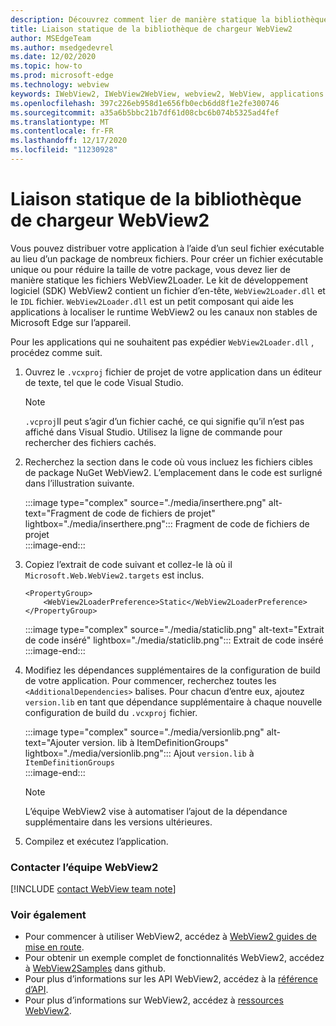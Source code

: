```yaml
---
description: Découvrez comment lier de manière statique la bibliothèque de chargeur WebView2.
title: Liaison statique de la bibliothèque de chargeur WebView2
author: MSEdgeTeam
ms.author: msedgedevrel
ms.date: 12/02/2020
ms.topic: how-to
ms.prod: microsoft-edge
ms.technology: webview
keywords: IWebView2, IWebView2WebView, webview2, WebView, applications Win32, Win32, Edge, ICoreWebView2, ICoreWebView2Host, contrôle de navigateur, html Edge
ms.openlocfilehash: 397c226eb958d1e656fb0ecb6dd8f1e2fe300746
ms.sourcegitcommit: a35a6b5bbc21b7df61d08cbc6b074b5325ad4fef
ms.translationtype: MT
ms.contentlocale: fr-FR
ms.lasthandoff: 12/17/2020
ms.locfileid: "11230928"
---
```

# Liaison statique de la bibliothèque de chargeur WebView2  

Vous pouvez distribuer votre application à l’aide d’un seul fichier exécutable au lieu d’un package de nombreux fichiers. Pour créer un fichier exécutable unique ou pour réduire la taille de votre package, vous devez lier de manière statique les fichiers WebView2Loader. Le kit de développement logiciel (SDK) WebView2 contient un fichier d’en-tête, `WebView2Loader.dll` et le `IDL` fichier. `WebView2Loader.dll` est un petit composant qui aide les applications à localiser le runtime WebView2 ou les canaux non stables de Microsoft Edge sur l’appareil.  

Pour les applications qui ne souhaitent pas expédier `WebView2Loader.dll` , procédez comme suit.  

1.  Ouvrez le `.vcxproj` fichier de projet de votre application dans un éditeur de texte, tel que le code Visual Studio.  
    
    > [!NOTE]
    > `.vcproj`Il peut s’agir d’un fichier caché, ce qui signifie qu’il n’est pas affiché dans Visual Studio.  Utilisez la ligne de commande pour rechercher des fichiers cachés.  
    
1.  Recherchez la section dans le code où vous incluez les fichiers cibles de package NuGet WebView2.  L’emplacement dans le code est surligné dans l’illustration suivante.  

    :::image type="complex" source="./media/inserthere.png" alt-text="Fragment de code de fichiers de projet" lightbox="./media/inserthere.png":::
       Fragment de code de fichiers de projet   
    :::image-end:::  
  
1.  Copiez l’extrait de code suivant et collez-le là où il `Microsoft.Web.WebView2.targets` est inclus.  

    ```xaml
    <PropertyGroup> 
        <WebView2LoaderPreference>Static</WebView2LoaderPreference> 
    </PropertyGroup>
    ```
      
    :::image type="complex" source="./media/staticlib.png" alt-text="Extrait de code inséré" lightbox="./media/staticlib.png":::
       Extrait de code inséré  
    :::image-end:::  
    
1.  Modifiez les dépendances supplémentaires de la configuration de build de votre application.  Pour commencer, recherchez toutes les `<AdditionalDependencies>` balises. Pour chacun d’entre eux, ajoutez `version.lib` en tant que dépendance supplémentaire à chaque nouvelle configuration de build du `.vcxproj` fichier.  
    
    :::image type="complex" source="./media/versionlib.png" alt-text="Ajouter version. lib à ItemDefinitionGroups" lightbox="./media/versionlib.png":::
       Ajout `version.lib` à `ItemDefinitionGroups`  
    :::image-end:::  
    
    > [!NOTE]
    > L’équipe WebView2 vise à automatiser l’ajout de la dépendance supplémentaire dans les versions ultérieures.  
    
1. Compilez et exécutez l’application.

### Contacter l’équipe WebView2  

[!INCLUDE [contact WebView team note](../includes/contact-webview-team-note.md)]  

### Voir également  

*   Pour commencer à utiliser WebView2, accédez à [WebView2 guides de mise en route][Webview2MainGettingStarted].  
*   Pour obtenir un exemple complet de fonctionnalités WebView2, accédez à [WebView2Samples][GithubMicrosoftedgeWebview2samples] dans github.
*   Pour plus d’informations sur les API WebView2, accédez à la [référence d’API][Webview2ApiReference].
*   Pour plus d’informations sur WebView2, accédez à [ressources WebView2][Webview2MainNextSteps].

<!-- links -->  

[DevtoolsGuideChromiumMain]: ../index.md "Outils de développement Microsoft Edge (chrome) | Documents Microsoft"  

[Webview2ApiReference]: ../webview2-api-reference.md "Référence sur l’API Microsoft Edge WebView2 | Documents Microsoft"  
[Webview2MainNextSteps]: ../index.md#next-steps "Étapes suivantes-présentation de Microsoft Edge WebView2 (Preview) | Documents Microsoft"  
[Webview2MainGettingStarted]: ../index.md#getting-started "Mise en route-présentation de Microsoft Edge WebView2 (Preview) | Documents Microsoft"  

[GithubMicrosoftedgeWebviewfeedbackMain]: https://github.com/MicrosoftEdge/WebViewFeedback "Commentaires sur le WebView-MicrosoftEdge/WebViewFeedback | GitHub"  
[GithubMicrosoftedgeWebview2samples]: https://github.com/MicrosoftEdge/WebView2Samples "Exemples de WebView2-MicrosoftEdge/WebView2Samples | GitHub"  

[GithubMicrosoftVscodeJSDebugWhatsNew]: https://github.com/microsoft/vscode-js-debug#whats-new "Quelles sont les nouveautés? -Débogueur JavaScript pour le code Visual Studio-Microsoft/vscode-js-déboguer | GitHub"  

[GithubMicrosoftVscodeEdgeDebug2ReadmeChromiumWebviewApplications]: https://github.com/microsoft/vscode-edge-debug2/blob/master/README.md#microsoft-edge-chromium-webview-applications "Applications WebView Microsoft Edge (chrome): débogueur de code Visual Studio pour Microsoft Edge-Microsoft/vscode-Edge-debug2 | GitHub"  
